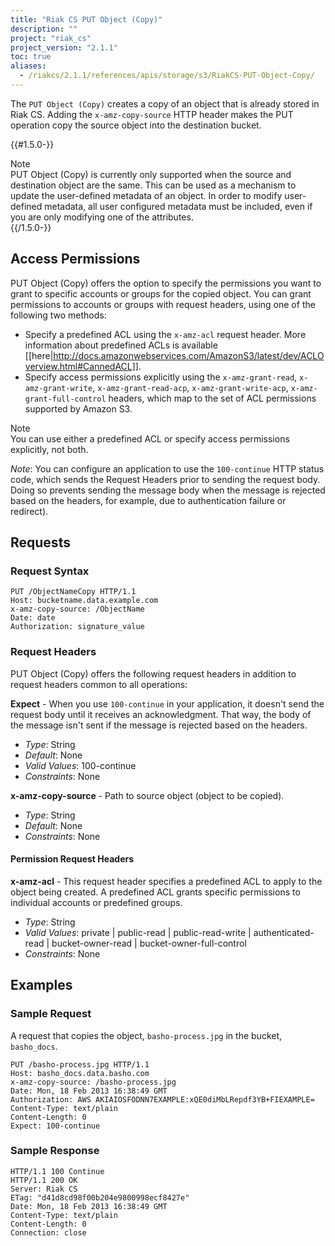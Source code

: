 ```yaml
---
title: "Riak CS PUT Object (Copy)"
description: ""
project: "riak_cs"
project_version: "2.1.1"
toc: true
aliases:
  - /riakcs/2.1.1/references/apis/storage/s3/RiakCS-PUT-Object-Copy/
---
```


The `PUT Object (Copy)` creates a copy of an object that is already stored in Riak CS. Adding the `x-amz-copy-source` HTTP header makes the PUT operation copy the source object into the destination bucket.

{{#1.5.0-}}

<div class="note">
<div class="title">Note</div>
PUT Object (Copy) is currently only supported when the source and destination object are the same. This can be used as a mechanism to update the user-defined metadata of an object. In order to modify user-defined metadata, all user configured metadata must be included, even if you are only modifying one of the attributes.
</div>
{{/1.5.0-}}

## Access Permissions

PUT Object (Copy) offers the option to specify the permissions you want to grant to specific accounts or groups for the copied object. You can grant permissions to accounts or groups with request headers, using one of the following two methods:

* Specify a predefined ACL using the `x-amz-acl` request header. More information about predefined ACLs is available [[here|http://docs.amazonwebservices.com/AmazonS3/latest/dev/ACLOverview.html#CannedACL]].
* Specify access permissions explicitly using the `x-amz-grant-read`, `x-amz-grant-write`, `x-amz-grant-read-acp`, `x-amz-grant-write-acp`, `x-amz-grant-full-control` headers, which map to the set of ACL permissions supported by Amazon S3.

<div class="note">
<div class="title">Note</div>
You can use either a predefined ACL or specify access permissions explicitly, not both.
</div>

*Note*: You can configure an application to use the `100-continue` HTTP status code, which sends the Request Headers prior to sending the request body. Doing so prevents sending the message body when the message is rejected based on the headers, for example, due to authentication failure or redirect).


## Requests

### Request Syntax

```
PUT /ObjectNameCopy HTTP/1.1
Host: bucketname.data.example.com
x-amz-copy-source: /ObjectName
Date: date
Authorization: signature_value
```

### Request Headers

PUT Object (Copy) offers the following request headers in addition to request headers common to all operations:

**Expect** - When you use `100-continue` in your application, it doesn't send the request body until it receives an acknowledgment. That way, the body of the message isn't sent if the message is rejected based on the headers.

* *Type*: String
* *Default*: None
* *Valid Values*: 100-continue
* *Constraints*: None

**x-amz-copy-source** - Path to source object (object to be copied).

* *Type*: String
* *Default*: None
* *Constraints*: None

#### Permission Request Headers

**x-amz-acl** - This request header specifies a predefined ACL to apply to the object being created. A predefined ACL grants specific permissions to individual accounts or predefined groups.

* *Type*: String
* *Valid Values*: private | public-read | public-read-write | authenticated-read | bucket-owner-read | bucket-owner-full-control
* *Constraints*: None

## Examples

### Sample Request

A request that copies the object, `basho-process.jpg` in the bucket, `basho_docs`.

```
PUT /basho-process.jpg HTTP/1.1
Host: basho_docs.data.basho.com
x-amz-copy-source: /basho-process.jpg
Date: Mon, 18 Feb 2013 16:38:49 GMT
Authorization: AWS AKIAIOSFODNN7EXAMPLE:xQE0diMbLRepdf3YB+FIEXAMPLE=
Content-Type: text/plain
Content-Length: 0
Expect: 100-continue
```

### Sample Response

```
HTTP/1.1 100 Continue
HTTP/1.1 200 OK
Server: Riak CS
ETag: "d41d8cd98f00b204e9800998ecf8427e"
Date: Mon, 18 Feb 2013 16:38:49 GMT
Content-Type: text/plain
Content-Length: 0
Connection: close
```
